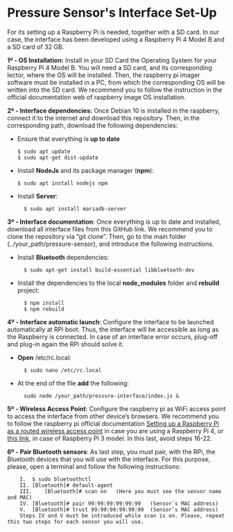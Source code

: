 # Pressure Sensor's Interface Set-Up

For its setting up a Raspberry Pi is needed, together with a SD card. In our case, the interface has been developed using a Raspberry Pi 4 Model B and a SD card of 32 GB.

**1º - OS Installation:** Install in your SD Card the Operating System for your Raspberry Pi 4 Model B. You will need a SD card, and its corresponding lector, where the OS will be installed. Then, the raspberry pi imager software must be installed in a PC, from which the corresponding OS will be written into the SD card. 
We recommend you to follow the instruction in the official documentation web of raspberry image OS installation.

**2º - Interface dependencies:** Once Debian 10 is installed in the raspberry, connect it to the internet and download this repository. Then, in the corresponding path, download the following dependencies:
*	Ensure that everything is **up to date**
		
		$ sudo apt update
		$ sudo apt-get dist-update
*	Install **NodeJs** and its package manager (**npm**):
		
		$ sudo apt install nodejs npm
* Install **Server**:
		
		$ sudo apt install mariadb-server

**3º - Interface documentation**:  Once everything is up to date and installed, download all interface files from this GitHub link. We recommend you to clone the repository via “git clone”. Then, go to the main folder (../your_path/pressure-sensor), and introduce the following instructions.
* Install **Bluetooth** dependencies:

		$ sudo apt-get install build-essential libbluetooth-dev  
* Install the dependencies to the local **node_modules** folder and **rebuild** project:

		$ npm install
		$ npm rebuild
		
**4º - Interface automatic launch**: Configure the interface to be launched automatically at RPi boot. Thus, the interface will be accessible as long as the Raspberry is connected. In case of an interface error occurs, plug-off and plug-in again the RPi should solve it.
* **Open** /etc/rc.local:

		$ sudo nano /etc/rc.local
		
* At the end of the file **add** the following:

		sudo node /your_path/pressure-interface/index.js &

**5º - Wireless Access Point**: Configure the raspberry pi as WiFi access point to access the interface from other device’s browsers. We recommend you to follow the raspberry pi official documentation [Setting up a Raspberry Pi as a routed wireless access point](https://www.raspberrypi.com/documentation/computers/configuration.html) in case you are using a Raspberry Pi 4, or [this link](https://pimylifeup.com/raspberry-pi-wireless-access-point/comment-page-1/), in case of Raspberry Pi 3 model. In this last, avoid steps 16-22.

**6º - Pair Bluetooth sensors**: As last step, you must pair, with the RPi, the Bluetooth devices that you will use with the interface. For this purpose, please, open a terminal and follow the following instructions:

		I.	$ sudo bluetoothctl
		II.	[Bluetooth]# default-agent
		III.	[Bluetooth]# scan on   (Here you must see the sensor name and MAC)
		IV.	[Bluetooth]# pair 99:99:99:99:99:99   (Sensor´s MAC address)
		V.	[Bluetooth]# trust 99:99:99:99:99:99  (Sensor’s MAC address)
		Steps IV and V must be introduced while scan is on. Please, repeat this two steps for each sensor you will use.

